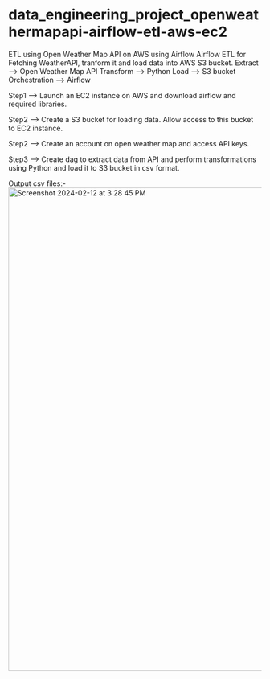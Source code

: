 # data_engineering_project_openweathermapapi-airflow-etl-aws-ec2
ETL using Open Weather Map API  on AWS  using Airflow
Airflow ETL for Fetching WeatherAPI, tranform it and load data into AWS S3 bucket.
Extract --> Open Weather Map API 
Transform --> Python
Load --> S3 bucket
Orchestration --> Airflow

Step1 --> Launch an EC2 instance on AWS and download airflow and required libraries.

Step2 --> Create a S3 bucket for loading data. Allow access to this bucket to EC2 instance.

Step2 --> Create an account on open weather map and access API keys.

Step3 --> Create dag to extract data from API and perform transformations using Python and load it to S3 bucket in csv format.

Output csv files:-
<img width="961" alt="Screenshot 2024-02-12 at 3 28 45 PM" src="https://github.com/shrutimhr16/data_engineering_project_openweathermapapi-airflow-etl-aws-ec2/assets/42519482/3355e017-f3d1-4d48-88e8-b345a7fee775">

